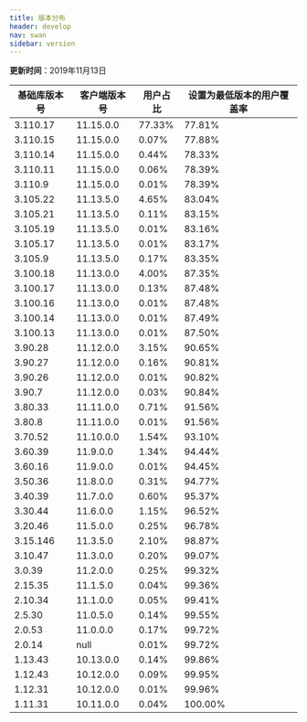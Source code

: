 ```yaml
---
title: 版本分布
header: develop
nav: swan
sidebar: version
---
```

**更新时间**：2019年11月13日

|基础库版本号|客户端版本号|用户占比|设置为最低版本的用户覆盖率|
|---|---|---|---|
|3.110.17|11.15.0.0|77.33%|77.81%|
|3.110.15|11.15.0.0|0.07%|77.88%|
|3.110.14|11.15.0.0|0.44%|78.33%|
|3.110.11|11.15.0.0|0.06%|78.39%|
|3.110.9|11.15.0.0|0.01%|78.39%|
|3.105.22|11.13.5.0|4.65%|83.04%|
|3.105.21|11.13.5.0|0.11%|83.15%|
|3.105.19|11.13.5.0|0.01%|83.16%|
|3.105.17|11.13.5.0|0.01%|83.17%|
|3.105.9|11.13.5.0|0.17%|83.35%|
|3.100.18|11.13.0.0|4.00%|87.35%|
|3.100.17|11.13.0.0|0.13%|87.48%|
|3.100.16|11.13.0.0|0.01%|87.48%|
|3.100.14|11.13.0.0|0.01%|87.49%|
|3.100.13|11.13.0.0|0.01%|87.50%|
|3.90.28|11.12.0.0|3.15%|90.65%|
|3.90.27|11.12.0.0|0.16%|90.81%|
|3.90.26|11.12.0.0|0.01%|90.82%|
|3.90.7|11.12.0.0|0.03%|90.84%|
|3.80.33|11.11.0.0|0.71%|91.56%|
|3.80.8|11.11.0.0|0.01%|91.56%|
|3.70.52|11.10.0.0|1.54%|93.10%|
|3.60.39|11.9.0.0|1.34%|94.44%|
|3.60.16|11.9.0.0|0.01%|94.45%|
|3.50.36|11.8.0.0|0.31%|94.77%|
|3.40.39|11.7.0.0|0.60%|95.37%|
|3.30.44|11.6.0.0|1.15%|96.52%|
|3.20.46|11.5.0.0|0.25%|96.78%|
|3.15.146|11.3.5.0|2.10%|98.87%|
|3.10.47|11.3.0.0|0.20%|99.07%|
|3.0.39|11.2.0.0|0.25%|99.32%|
|2.15.35|11.1.5.0|0.04%|99.36%|
|2.10.34|11.1.0.0|0.05%|99.41%|
|2.5.30|11.0.5.0|0.14%|99.55%|
|2.0.53|11.0.0.0|0.17%|99.72%|
|2.0.14|null|0.01%|99.72%|
|1.13.43|10.13.0.0|0.14%|99.86%|
|1.12.43|10.12.0.0|0.09%|99.95%|
|1.12.31|10.12.0.0|0.01%|99.96%|
|1.11.31|10.11.0.0|0.04%|100.00%|